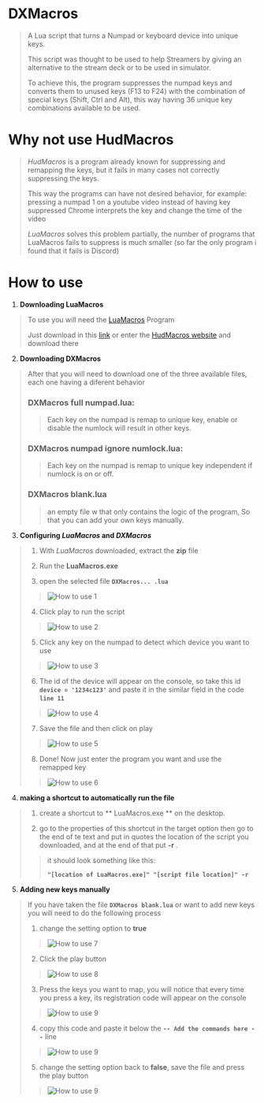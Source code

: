# DXMacros

> A Lua script that turns a Numpad or keyboard device into unique keys.
> 
> This script was thought to be used to help Streamers by giving an alternative to the stream deck or to be used in simulator.
> 
>To achieve this, the program suppresses the numpad keys and converts them to unused keys (F13 to F24) with the combination of special keys (Shift, Ctrl and Alt), this way having 36 unique key combinations available to be used.

# Why not use HudMacros
> _HudMacros_ is a program already known for suppressing and remapping the keys, but it fails in many cases not correctly suppressing the keys.
>
> This way the programs can have not desired behavior, for example: pressing a numpad 1 on a youtube video instead of having key suppressed Chrome interprets the key and change the time of the video
>
> _LuaMacros_ solves this problem partially, the number of programs that LuaMacros fails to suppress is much smaller (so far the only program i found that it fails is Discord)

# How to use
1. **Downloading LuaMacros**
> To use you will need the [LuaMacros](http://www.hidmacros.eu/luamacros.zip) Program
>
> Just download in this [link](http://www.hidmacros.eu/luamacros.zip) or enter the [HudMacros website](http://www.hidmacros.eu/download.php) and download there


2. **Downloading DXMacros**
> After that you will need to download one of the three available files, each one having a diferent behavior
> 
> ### DXMacros full numpad.lua:
> > Each key on the numpad is remap to unique key, enable or disable the numlock will result in other keys.
> 
> ### DXMacros numpad ignore numlock.lua:
> > Each key on the numpad is remap to unique key independent if numlock is on or off.
> 
> ### DXMacros blank.lua
> > an empty file w that only contains the logic of the program, So that you can add your own keys manually.


3. **Configuring _LuaMacros_ and _DXMacros_**
> 1. With _LuaMacros_ downloaded, extract the **zip** file
> 
> 2. Run the **LuaMacros.exe**
> 
> 3. open the selected file **`DXMacros... .lua`**
> > ![How to use 1](/images/How_to_use1.png)
> 
> 4. Click play to run the script
> > ![How to use 2](/images/How_to_use2.png)
> 
> 5. Click any key on the numpad to detect which device you want to use
> > ![How to use 3](/images/How_to_use3.png)
>
> 6. The id of the device will appear on the console, so take this id **`device = '1234c123'`** and paste it in the similar field in the code **`line 11`**
> > ![How to use 4](/images/How_to_use4.png)
>
> 7. Save the file and then click on play
> > ![How to use 5](/images/How_to_use5.png)
>
> 8. Done! Now just enter the program you want and use the remapped key
> > ![How to use 6](/images/How_to_use6.png)

4. **making a shortcut to automatically run the file**
> 1. create a shortcut to ** LuaMacros.exe ** on the desktop.
> 
> 2. go to the properties of this shortcut in the target option then go to the end of te text and put in quotes the location of the script you downloaded, and at the end of that put **-r** .
>> it should look something like this:
>> 
>> **`"[location of LuaMacros.exe]" "[script file location]" -r`**

5. **Adding new keys manually**
> If you have taken the file **`DXMacros blank.lua`** or want to add new keys you will need to do the following process
>
> 1. change the setting option to **true**
> > ![How to use 7](/images/How_to_use7.png)
>
> 2. Click the play button
> > ![How to use 8](/images/How_to_use8.png)
> 
> 3. Press the keys you want to map, you will notice that every time you press a key, its registration code will appear on the console
> > ![How to use 9](/images/How_to_use9.png)
>
> 4. copy this code and paste it below the **`-- Add the commands here --`** line
> > ![How to use 9](/images/How_to_use9.png)
>
> 5. change the setting option back to **false**, save the file and press the play button
> > ![How to use 9](/images/How_to_use9.png)
